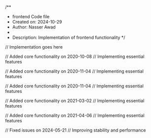 /**
 * frontend Code file
 * Created on: 2024-10-29
 * Author: Nasser Awad
 *
 * Description: Implementation of frontend functionality
 */
 
// Implementation goes here


// Added core functionality on 2020-10-08
// Implementing essential features

// Added core functionality on 2020-11-04
// Implementing essential features

// Added core functionality on 2020-11-04
// Implementing essential features

// Added core functionality on 2021-03-02
// Implementing essential features

// Added core functionality on 2021-04-06
// Implementing essential features

// Fixed issues on 2024-05-21
// Improving stability and performance
